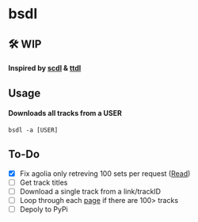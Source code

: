 # bsdl
## 🛠️ WIP

#### Inspired by [scdl](https://github.com/flyingrub/scdl) & [ttdl](https://github.com/claydol/ttdl)

## Usage

#### Downloads all tracks from a USER
```
bsdl -a [USER]
```

## To-Do

- [x] Fix agolia only retreving 100 sets per request ([Read](https://www.algolia.com/doc/guides/managing-results/refine-results/faceting/))
- [ ] Get track titles
- [ ] Download a single track from a link/trackID
- [ ] Loop through each [page](https://www.algolia.com/doc/api-reference/api-parameters/page/) if there are 100> tracks
- [ ] Depoly to PyPi
